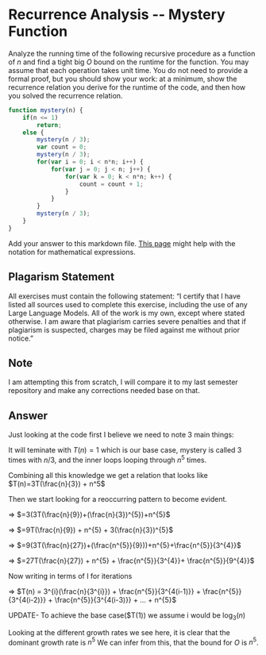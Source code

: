 # Recurrence Analysis -- Mystery Function

Analyze the running time of the following recursive procedure as a function of
$n$ and find a tight big $O$ bound on the runtime for the function. You may
assume that each operation takes unit time. You do not need to provide a formal
proof, but you should show your work: at a minimum, show the recurrence relation
you derive for the runtime of the code, and then how you solved the recurrence
relation.

```javascript
function mystery(n) {
    if(n <= 1)
        return;
    else {
        mystery(n / 3);
        var count = 0;
        mystery(n / 3);
        for(var i = 0; i < n*n; i++) {
            for(var j = 0; j < n; j++) {
                for(var k = 0; k < n*n; k++) {
                    count = count + 1;
                }
            }
        }
        mystery(n / 3);
    }
}
```

Add your answer to this markdown file. [This
page](https://docs.github.com/en/get-started/writing-on-github/working-with-advanced-formatting/writing-mathematical-expressions)
might help with the notation for mathematical expressions.

## Plagarism Statement

All exercises must contain the following statement:
“I certify that I have listed all sources used to complete this exercise, including the use
of any Large Language Models. All of the work is my own, except where stated
otherwise. I am aware that plagiarism carries severe penalties and that if plagiarism is
suspected, charges may be filed against me without prior notice.”

## Note
I am attempting this from scratch, I will compare it to my last semester repository and make any corrections needed base on that.

## Answer

Just looking at the code first I believe we need to note 3 main things:

It will teminate with $T(n)=1$ which is our base case, mystery is called 3 times with $n/3$, and the inner loops looping through $n^5$ times.

Combining all this knowledge we get a relation that looks like $T(n)=3T(\frac{n}{3}) + n^5$

Then we start looking for a reoccurring pattern to become evident.

=> $=3(3T(\frac{n}{9})+(\frac{n}{3})^{5})+n^{5}$

=> $=9T(\frac{n}{9}) + n^{5} + 3(\frac{n}{3})^{5}$

=> $=9(3T(\frac{n}{27})+(\frac{n^{5}}{9}))+n^{5}+\frac{n^{5}}{3^{4}}$

=> $=27T(\frac{n}{27}) + n^{5} + \frac{n^{5}}{3^{4}}+ \frac{n^{5}}{9^{4}}$

Now writing in terms of I for iterations

=> $T(n) = 3^{i}(\frac{n}{3^{i}}) + \frac{n^{5}}{3^{4(i-1)}} + \frac{n^{5}}{3^{4(i-2)}} + \frac{n^{5}}{3^{4(i-3)}} + ... + n^{5}$

UPDATE-
To achieve the base case($T(1)) we assume i would be $\log_{3}(n)$

Looking at the different growth rates we see here, it is clear that the dominant growth rate is $n^{5}$ We can infer from this, that the bound for $O$ is $n^{5}$.



